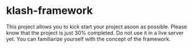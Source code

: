 # klash-framework
This project allows you to kick start your project asoon as possible. Please know that the project is just 30% completed. Do not use it in a live server yet. You can familiarize yourself with the concept of the framework.
